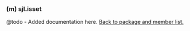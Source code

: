 ### (m) sjl.isset
@todo - Added documentation here.
[Back to package and member list.](#packages-and-members)

